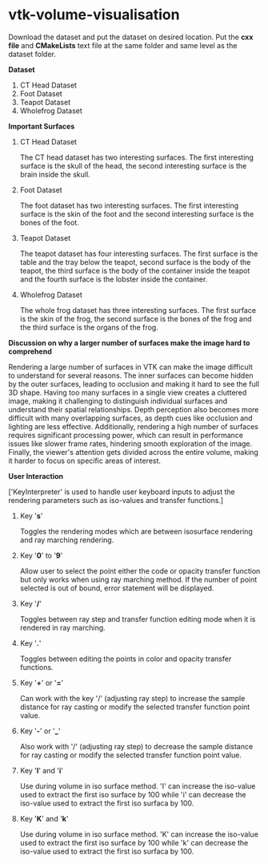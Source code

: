 # vtk-volume-visualisation

Download the dataset and put the dataset on desired location. Put the **cxx file** and **CMakeLists** text file at the same folder and same level as the dataset folder.

**Dataset**
1. CT Head Dataset
2. Foot Dataset
3. Teapot Dataset
4. Wholefrog Dataset


**Important Surfaces**
1. CT Head Dataset

   The CT head dataset has two interesting surfaces. The first interesting surface is the skull of the head, the second interesting surface is the brain inside the skull. 

2. Foot Dataset

   The foot dataset has two interesting surfaces. The first interesting surface is the skin of the foot and the second interesting surface is the bones of the foot. 

3. Teapot Dataset

   The teapot dataset has four interesting surfaces. The first surface is the table and the tray below the teapot, second surface is the body of the teapot, the third surface is the body of the container inside the teapot and the fourth surface is the lobster inside the container.

4. Wholefrog Dataset

   The whole frog dataset has three interesting surfaces. The first surface is the skin of the frog, the second surface is the bones of the frog and the third surface is the organs of the frog.



**Discussion on why a larger number of surfaces make the image hard to comprehend**

Rendering a large number of surfaces in VTK can make the image difficult to understand for several reasons. The inner surfaces can become hidden by the outer surfaces, leading to occlusion and making it hard to see the full 3D shape. Having too many surfaces in a single view creates a cluttered image, making it challenging to distinguish individual surfaces and understand their spatial relationships. Depth perception also becomes more difficult with many overlapping surfaces, as depth cues like occlusion and lighting are less effective. Additionally, rendering a high number of surfaces requires significant processing power, which can result in performance issues like slower frame rates, hindering smooth exploration of the image. Finally, the viewer's attention gets divided across the entire volume, making it harder to focus on specific areas of interest. 


**User Interaction**

['KeyInterpreter' is used to handle user keyboard inputs to adjust the rendering parameters such as iso-values and transfer functions.]

1. Key '**s**'

   Toggles the rendering modes which are between isosurface rendering and ray marching rendering.

3. Key '**0**' to '**9**'

   Allow user to select the point either the code or opacity transfer function but only
   works when using ray marching method. If the number of point selected is out of bound,
   error statement will be displayed.

5. Key '**/**'

   Toggles between ray step and transfer function editing mode when it is rendered in ray
   marching.

7. Key '**.**'

   Toggles between editing the points in color and opacity transfer functions.

9. Key '**+**' or '**=**'

   Can work with the key '/' (adjusting ray step) to increase the sample distance for ray
   casting or modify the selected transfer function point value.

11. Key '**-**' or '**_**'
   
    Also work with '/' (adjusting ray step) to decrease the sample distance for ray
    casting or modify the selected transfer function point value.
   
14. Key '**I**' and '**i**'
   
    Use during volume in iso surface method. 'I' can increase the iso-value used to
    extract the first iso surface by 100 while 'i' can decrease the iso-value used to
    extract the first iso surfaca by 100.

17. Key '**K**' and '**k**'
   
    Use during volume in iso surface method. 'K' can increase the iso-value used to
    extract the first iso surface by 100 while 'k' can decrease the iso-value used to
    extract the first iso surfaca by 100.


   
